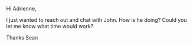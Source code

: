 Hi Adrienne,

I just wanted to reach out and chat with John.  How is he doing?  Could you let me know what time would work?

Thanks
Sean
